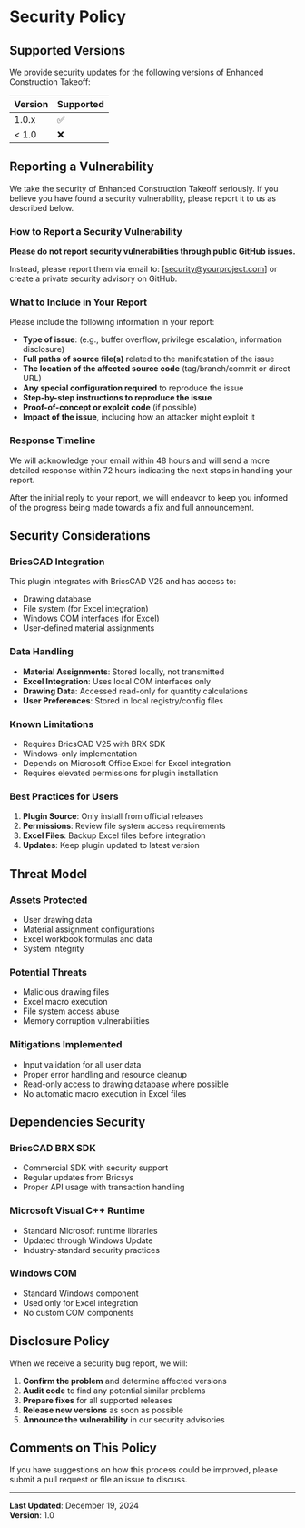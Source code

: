 # Security Policy

## Supported Versions

We provide security updates for the following versions of Enhanced Construction Takeoff:

| Version | Supported          |
| ------- | ------------------ |
| 1.0.x   | :white_check_mark: |
| < 1.0   | :x:                |

## Reporting a Vulnerability

We take the security of Enhanced Construction Takeoff seriously. If you believe you have found a security vulnerability, please report it to us as described below.

### How to Report a Security Vulnerability

**Please do not report security vulnerabilities through public GitHub issues.**

Instead, please report them via email to: [security@yourproject.com] or create a private security advisory on GitHub.

### What to Include in Your Report

Please include the following information in your report:

- **Type of issue**: (e.g., buffer overflow, privilege escalation, information disclosure)
- **Full paths of source file(s)** related to the manifestation of the issue
- **The location of the affected source code** (tag/branch/commit or direct URL)
- **Any special configuration required** to reproduce the issue
- **Step-by-step instructions to reproduce the issue**
- **Proof-of-concept or exploit code** (if possible)
- **Impact of the issue**, including how an attacker might exploit it

### Response Timeline

We will acknowledge your email within 48 hours and will send a more detailed response within 72 hours indicating the next steps in handling your report.

After the initial reply to your report, we will endeavor to keep you informed of the progress being made towards a fix and full announcement.

## Security Considerations

### BricsCAD Integration

This plugin integrates with BricsCAD V25 and has access to:
- Drawing database
- File system (for Excel integration)
- Windows COM interfaces (for Excel)
- User-defined material assignments

### Data Handling

- **Material Assignments**: Stored locally, not transmitted
- **Excel Integration**: Uses local COM interfaces only
- **Drawing Data**: Accessed read-only for quantity calculations
- **User Preferences**: Stored in local registry/config files

### Known Limitations

- Requires BricsCAD V25 with BRX SDK
- Windows-only implementation
- Depends on Microsoft Office Excel for Excel integration
- Requires elevated permissions for plugin installation

### Best Practices for Users

1. **Plugin Source**: Only install from official releases
2. **Permissions**: Review file system access requirements
3. **Excel Files**: Backup Excel files before integration
4. **Updates**: Keep plugin updated to latest version

## Threat Model

### Assets Protected
- User drawing data
- Material assignment configurations
- Excel workbook formulas and data
- System integrity

### Potential Threats
- Malicious drawing files
- Excel macro execution
- File system access abuse
- Memory corruption vulnerabilities

### Mitigations Implemented
- Input validation for all user data
- Proper error handling and resource cleanup
- Read-only access to drawing database where possible
- No automatic macro execution in Excel files

## Dependencies Security

### BricsCAD BRX SDK
- Commercial SDK with security support
- Regular updates from Bricsys
- Proper API usage with transaction handling

### Microsoft Visual C++ Runtime
- Standard Microsoft runtime libraries
- Updated through Windows Update
- Industry-standard security practices

### Windows COM
- Standard Windows component
- Used only for Excel integration
- No custom COM components

## Disclosure Policy

When we receive a security bug report, we will:

1. **Confirm the problem** and determine affected versions
2. **Audit code** to find any potential similar problems
3. **Prepare fixes** for all supported releases
4. **Release new versions** as soon as possible
5. **Announce the vulnerability** in our security advisories

## Comments on This Policy

If you have suggestions on how this process could be improved, please submit a pull request or file an issue to discuss.

---

**Last Updated**: December 19, 2024  
**Version**: 1.0